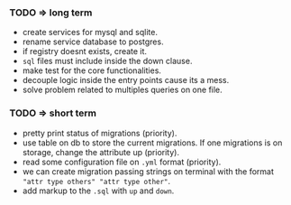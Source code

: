 ### TODO => long term

- create services for mysql and sqlite.
- rename service database to postgres.
- if registry doesnt exists, create it.
- `sql` files must include inside the down clause.
- make test for the core functionalities.
- decouple logic inside the entry points cause its a mess.
- solve problem related to multiples queries on one file.

### TODO => short term

- pretty print status of migrations (priority).
- use table on db to store the current migrations. If one migrations is on storage, change the attribute up (priority).
- read some configuration file on `.yml` format (priority).
- we can create migration passing strings on terminal with the format `"attr type others" "attr type other"`.
- add markup to the `.sql` with `up` and `down`.
